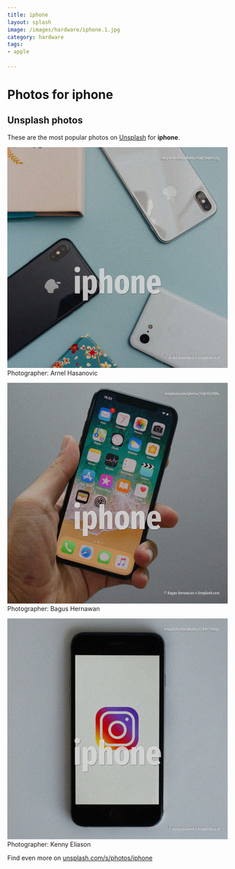 ```yaml
---
title: iphone
layout: splash
image: /images/hardware/iphone.1.jpg
category: hardware
tags:
- apple

---
```

# Photos for iphone
 
## Unsplash photos
These are the most popular photos on [Unsplash](https://unsplash.com) for **iphone**.
 
![iphone](/images/hardware/iphone.1.jpg)
Photographer:  Arnel Hasanovic
 
![iphone](/images/hardware/iphone.2.jpg)
Photographer:  Bagus Hernawan
 
![iphone](/images/hardware/iphone.3.jpg)
Photographer:  Kenny Eliason
 
Find even more on [unsplash.com/s/photos/iphone](https://unsplash.com/s/photos/iphone)
 
